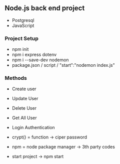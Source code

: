 ## Node.js back end project
-  Postgresql
-  JavaScript

### Project Setup
- npm init
- npm i express dotenv
- npm i --save-dev nodemon
- package.json / script / "start":"nodemon index.js"

### Methods
- Create user
- Update User
- Delete User
- Get All User
- Login Authentication

- crypt() = function -> ciper password
- npm = node package manager -> 3th party codes
- start project -> npm start
